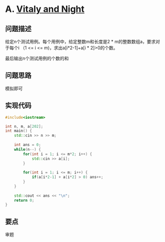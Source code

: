 # A. [Vitaly and Night](https://codeforces.com/problemset/problem/595/A)

## 问题描述

给定n个测试用例。每个用例中，给定整数m和长度是2 * m的整数数组a，要求对于每个i （1 <= i <= m)，求出a[i*2-1]+a[i * 2]>0的个数。



最后输出n个测试用例的个数的和



## 问题思路

模拟即可



## 实现代码

```c++
#include<iostream>

int n, m, a[202];
int main() {
	std::cin >> n >> m;
	
	int ans = 0;
	while(n--) {
		for(int i = 1; i <= m*2; i++) {
			std::cin >> a[i];
		}
		
		for(int i = 1; i <= m; i++) {
			if(a[i*2-1] + a[i*2] > 0) ans++;
		}
	}
	
	std::cout << ans << "\n";
	return 0;
}

```



## 要点

审题